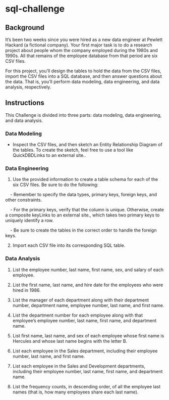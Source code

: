 # sql-challenge
## Background
It’s been two weeks since you were hired as a new data engineer at Pewlett Hackard (a fictional company). Your first major task is to do a research project about people whom the company employed during the 1980s and 1990s. All that remains of the employee database from that period are six CSV files.


For this project, you’ll design the tables to hold the data from the CSV files, import the CSV files into a SQL database, and then answer questions about the data. That is, you’ll perform data modeling, data engineering, and data analysis, respectively.


## Instructions
This Challenge is divided into three parts: data modeling, data engineering, and data analysis.

### Data Modeling
- Inspect the CSV files, and then sketch an Entity Relationship Diagram of the tables. To create the sketch, feel free to use a tool like QuickDBDLinks to an external site..

### Data Engineering
1. Use the provided information to create a table schema for each of the six CSV files. Be sure to do the following:

&nbsp;&nbsp;&nbsp;&nbsp;- Remember to specify the data types, primary keys, foreign keys, and other constraints.

&nbsp;&nbsp;&nbsp;&nbsp;- For the primary keys, verify that the column is unique. Otherwise, create a composite keyLinks to an external site., which takes two primary keys to uniquely identify a row.

&nbsp;&nbsp;&nbsp;&nbsp;- Be sure to create the tables in the correct order to handle the foreign keys.

2. Import each CSV file into its corresponding SQL table.


### Data Analysis
1. List the employee number, last name, first name, sex, and salary of each employee.

2. List the first name, last name, and hire date for the employees who were hired in 1986.

3. List the manager of each department along with their department number, department name, employee number, last name, and first name.

4. List the department number for each employee along with that employee’s employee number, last name, first name, and department name.

5. List first name, last name, and sex of each employee whose first name is Hercules and whose last name begins with the letter B.

6. List each employee in the Sales department, including their employee number, last name, and first name.

7. List each employee in the Sales and Development departments, including their employee number, last name, first name, and department name.

8. List the frequency counts, in descending order, of all the employee last names (that is, how many employees share each last name).
